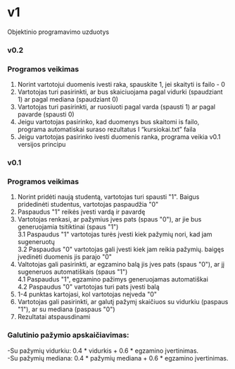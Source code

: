 # v1
Objektinio programavimo uzduotys

### v0.2
### Programos veikimas
1.	Norint vartotojui duomenis ivesti raka, spauskite 1, jei skaityti is failo - 0 <br>
2.	Vartotojas turi pasirinkti, ar bus skaiciuojama pagal vidurki (spaudziant 1) ar pagal mediana (spaudziant 0) <br>
3.	Vartotojas turi pasirinkti, ar ruosiuoti pagal varda (spausti 1) ar pagal pavarde (spausti 0) <br>
4.	Jeigu vartotojas pasirinko, kad duomenys bus skaitomi is failo, programa automatiskai suraso rezultatus I “kursiokai.txt” faila <br>
5.	Jeigu vartotojas pasirinko ivesti duomenis ranka, programa veikia v0.1 versijos principu

### v0.1
### Programos veikimas

1. Norint pridėti naują studentą, vartotojas turi spausti "1". Baigus pridedinėti studentus, vartotojas paspaudžia "0" <br>
2. Paspaudus "1" reikės įvesti vardą ir pavardę <br>
3. Vartotojas renkasi, ar pažymius įves pats (spaus "0"), ar jie bus generuojamia tsitiktinai (spaus "1") <br>
3.1 Paspaudus "1" vartotojas turės įvesti kiek pažymių nori, kad jam sugeneruotų <br>
3.2 Paspaudus "0" vartotojas gali įvesti kiek jam reikia pažymių. baigęs įvedinėti duomenis jis paraįo "0" <br>
4. Valtotojas gali pasirinkti, ar egzamino balą jis įves pats (spaus "0"), ar jį sugeneruos automatiškais (spaus "1") <br>
4.1 Paspaudus "1", egzamino pažimys generuojamas automatiškai <br>
4.2 Paspaudus "0" vartotojas turi pats įvesti balą
5. 1-4 punktas kartojasi, kol vartotojas neįveda "0" <br>
6. Vartotojas gali pasirinkti, ar galutį pažymį skaičiuos su vidurkiu (paspaus "1"), ar su mediana (paspaus "0") <br>
7. Rezultatai atspausdinami <br>

### Galutinio pažymio apskaičiavimas:
-Su pažymių vidurkiu: 0.4 * vidurkis + 0.6 * egzamino įvertinimas. <br>
-Su pažymių mediana: 0.4 * pažymių mediana + 0.6 * egzamino įvertinimas. <br>

